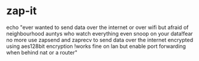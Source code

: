 # zap-it
echo "ever wanted to send data over the internet or over wifi but afraid of neighbourhood auntys who watch everything even snoop on your data!fear no more use zapsend and zaprecv to send data over the internet encrypted using aes128bit encryption !works fine on lan but enable port forwarding when behind nat or a router"
